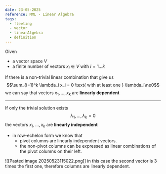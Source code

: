 ```yaml
---
date: 23-05-2025
reference: MML - Linear Algebra
tags:
  - fleeting
  - vector
  - linearAlgebra
  - definition
---
```

Given
- a vector space $V$
- a finite number of vectors $x_i\in V$ with $i=1\ldots k$

If there is a non-trivial linear combination that give us $$\sum_{i=1}^k \lambda_i x_i = 0 \text{ with at least one } \lambda_i\ne0$$
we can say that vectors $x_1,\ldots,x_k$ are **linearly dependent**

---
If only the trivial solution exists $$\lambda_1,\ldots,\lambda_k=0$$ the vectors $x_1,\ldots,x_k$ are **linearly independent**

- in row-echelon form we know that
	- pivot columns are linearly independent vectors.
	- the non-pivot columns can be expressed as linear combinations of the pivot columns on their left.

![[Pasted image 20250523115022.png]]
in this case the second vector is 3 times the first one, therefore columns are linearly dependent.

